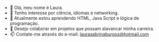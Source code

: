 - 👋 Olá, meu nome é Laura. 
- 👀 Tenho interesse por ciência, idiomas e networking.
- 🌱 Atualmente estou aprendendo HTML, Java Script e lógica de programação.
- 💞️ Desejo colaborar em projetos que possam alavancar minha carreira.
- 📫 Contate-me através do e-mail: laurasabrinaburgos@hotmail.com

<!---
lauraburgosx/lauraburgosx is a ✨ special ✨ repository because its `README.md` (this file) appears on your GitHub profile.
You can click the Preview link to take a look at your changes.
--->
